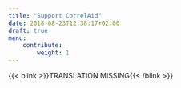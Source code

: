 ```yaml
---
title: "Support CorrelAid"
date: 2018-08-23T12:38:17+02:00
draft: true
menu: 
    contribute:
        weight: 1
---
```


{{< blink >}}TRANSLATION MISSING{{< /blink >}} 

